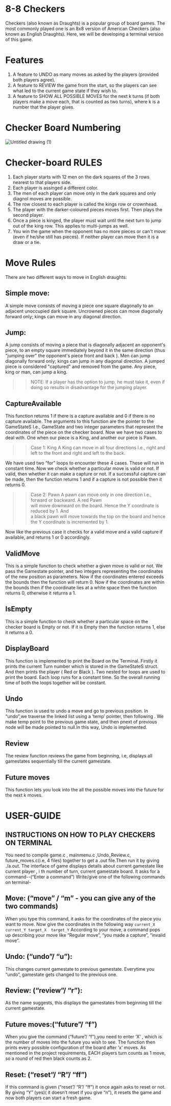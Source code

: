 # 8-8 Checkers
Checkers (also known as Draughts) is a popular group of board games. The most commonly played one is an 8x8 version of American Checkers (also known as English Draughts). Here, we will be developing a terminal version of this game.

# Features
1. A feature to UNDO as many moves as asked by the players (provided both players agree).
2. A feature to REVIEW the game from the start, so the players can see what led to the current game state if they wish to.
3. A feature to SHOW ALL POSSIBLE MOVES for the next k turns (if both players make a move each, that is counted as two turns), where k is a number that the player gives.

# Checker Board Numbering
![Untitled drawing (1)](https://user-images.githubusercontent.com/82858718/115566952-5c4b3380-a2d8-11eb-9fee-145db79de448.png)

# Checker-board RULES
1. Each player starts with 12 men on the dark squares of the 3 rows nearest to that players side.
2. Each player is assinged a different color.
3. The men of each player can move only in the dark squares and only diagnol moves are possible.
4. The row closest to each player is called the kings row or crownhead.
5. The player with the darker-coloured pieces moves first. Then plays the second player.
6. Once a piece is kinged, the player must wait until the next turn to jump out of the king row. This applies to multi-jumps as well.
7. You win the game when the opponent has no more pieces or can't move (even if he/she still has pieces). If neither player can move then it is a draw or a tie.

# Move Rules
There are two different ways to move in English draughts:

## Simple move:

A simple move consists of moving a piece one square diagonally to an adjacent unoccupied dark square. 
Uncrowned pieces can move diagonally forward only; kings can move in any diagonal direction.

## Jump:

A jump consists of moving a piece that is diagonally adjacent an opponent's piece, to an empty square immediately beyond it in the same direction (thus "jumping over" the opponent's piece front and back ). 
Men can jump diagonally forward only; kings can jump in any diagonal direction. A jumped piece is considered "captured" and removed from the game. Any piece, king or man, can jump a king. 

>> NOTE:
If a player has the option to jump, he must take it, even if doing so results in disadvantage for the jumping player.

## CaptureAvailable 
This function returns 1 if there is a capture available and 0 if there is no capture available. 
The arguments to this function are the pointer to the GameStateS I.e., GameState and two integer parameters that represent the coordinates of the piece on the checker board. 
Now we have two cases to deal with. One when our piece is a King, and another our piece is Pawn. 
>> Case 1: King 
A King can move in all four directions I.e., right and left to the front and right and left to the back. 
                          
We have used two “for” loops to encounter these 4 cases. These will run in constant time. 
Now we check whether a particular move is valid or not. If valid, then whether it can make a capture or not. 
If a successful capture can be made, then the function returns 1 and if a capture is not possible then it returns 0.  
                                   
>> Case 2: Pawn 
 A pawn can move only in one direction I.e., forward or backward. A red Pawn                 
 will  move downward on the board. Hence the Y coordinate is reduced by 1. And  
 a black  pawn will move towards the top on the board and hence the Y 
 coordinate is incremented by 1. 
                         
Now like the previous case it checks for a valid move and a valid capture if                                          
available, and returns 1 or 0 accordingly.  

## ValidMove
This is a simple function to check whether a given move is valid or not.
We pass the Gamestate pointer, and two integers representing the coordinates of the new position as parameters. 
Now if the coordinates entered exceeds the bounds then the function will return 0.
Now if the coordinates are within the bounds then if the coordinate lies at a white space then the function returns 0, otherwise it returns a 1.

## IsEmpty
This is a simple function to check whether a particular space on the checker board is Empty or not.
If it is Empty then the function returns 1, else it returns a 0.

## DisplayBoard
This function is implemented to print the Board on the Terminal.
Firstly it prints the current Turn number which is stored in the GameStateS struct. And then prints the player ( Red or Black ).
Two nested for loops are used to print the board. Each loop runs for a constant time. So the overall running time of both the loops together will be constant.

## Undo
This function is used to undo a move and go to previous position. In “undo”,we traverse the linked list using a ‘temp’ pointer, then following . We make temp point to the previous game state, and then pnext of previous node will be made pointed to null.In this way, Undo is implemented.

## Review
The review function reviews the game from beginning, i.e, displays all gamestates sequentially till the current gamestate.

## Future moves
This function lets you look into the all the possible moves into the future for the next k moves.



# USER-GUIDE  
## INSTRUCTIONS ON HOW TO PLAY CHECKERS ON TERMINAL 

You need to compile game.c , mainmenu.c ,Undo_Review.c, future_moves.c(i.e, 4 files) together to get a .out file.Then run it by giving ./a.out.
The interface of game displays details about current gamestate like current player , i th number of turn, current gamestate board.
It asks for a command--(“Enter a command”)
Write/give one of the following commands on terminal-
## Move: (“move” /  “m” - you can give any of the two commands)
When you type this command, it asks for the coordinates of the piece you want to move. Now give the coordinates in the following way
``current_X  current_Y target_X  target_Y``
According to your move, a command pops up describing your move like “Regular move”, “you made a capture”, “invalid move”.
## Undo: (“undo”/ “u”): 
This changes current gamestate to previous gamestate. Everytime you “undo”, gamestate gets changed to the previous one.
## Review: (“review”/ “r”):
As the name suggests, this displays the gamestates from beginning till the current gamestate.
## Future moves:(“future”/ “f”) 
When you give the command (“future”/ “f”),you need to enter ‘X’ , which is the number of moves into the future you wish to see.
The function then prints every possible configuration of the board after ‘x’ moves. As mentioned in the project requirements, EACH players turn counts as 1 move, so a round of red then black counts as 2.
## Reset: (“reset”/ “R”/ “ff”)
If this command is given (“reset”/ “R”/ “ff”) it once again asks to reset or not. By giving “Y” (yes)( it doesn’t reset if you give “n”), it resets the game and now both players can start a fresh game.




